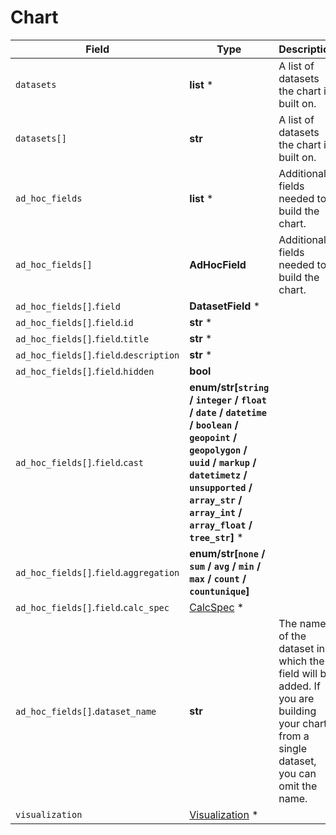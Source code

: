 # Chart

| Field | Type | Description |
------|-----|----------
| `datasets` | **list** * | A list of datasets the chart is built on. |
| `datasets[]` | **str** | A list of datasets the chart is built on. |
| `ad_hoc_fields` | **list** * | Additional fields needed to build the chart. |
| `ad_hoc_fields[]` | **AdHocField** | Additional fields needed to build the chart. |
| `ad_hoc_fields[]`.`field` | **DatasetField** * |
| `ad_hoc_fields[]`.`field`.`id` | **str** * |
| `ad_hoc_fields[]`.`field`.`title` | **str** * |
| `ad_hoc_fields[]`.`field`.`description` | **str** * |
| `ad_hoc_fields[]`.`field`.`hidden` | **bool** |
| `ad_hoc_fields[]`.`field`.`cast` | **enum/str[`string` / `integer` / `float` / `date` / `datetime` / `boolean` / `geopoint` / `geopolygon` / `uuid` / `markup` / `datetimetz` / `unsupported` / `array_str` / `array_int` / `array_float` / `tree_str`]** * |
| `ad_hoc_fields[]`.`field`.`aggregation` | **enum/str[`none` / `sum` / `avg` / `min` / `max` / `count` / `countunique`]** |
| `ad_hoc_fields[]`.`field`.`calc_spec` | [CalcSpec](CalcSpec.md) * |
| `ad_hoc_fields[]`.`dataset_name` | **str** | The name of the dataset in which the field will be added. If you are building your chart from a single dataset, you can omit the name. |
| `visualization` | [Visualization](Visualization.md) * |
